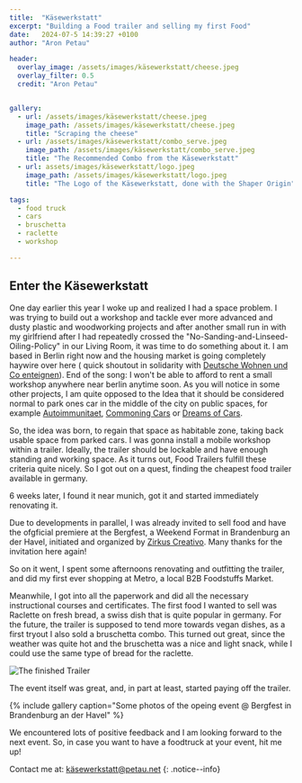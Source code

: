 ```yaml
---
title:  "Käsewerkstatt"
excerpt: "Building a Food trailer and selling my first Food"
date:   2024-07-5 14:39:27 +0100
author: "Aron Petau"

header:
  overlay_image: /assets/images/käsewerkstatt/cheese.jpeg
  overlay_filter: 0.5
  credit: "Aron Petau"


gallery:
  - url: /assets/images/käsewerkstatt/cheese.jpeg
    image_path: /assets/images/käsewerkstatt/cheese.jpeg
    title: "Scraping the cheese"
  - url: /assets/images/käsewerkstatt/combo_serve.jpeg
    image_path: /assets/images/käsewerkstatt/combo_serve.jpeg
    title: "The Recommended Combo from the Käsewerkstatt"
  - url: assets/images/käsewerkstatt/logo.jpeg
    image_path: /assets/images/käsewerkstatt/logo.jpeg
    title: "The Logo of the Käsewerkstatt, done with the Shaper Origin"

tags:
  - food truck
  - cars
  - bruschetta
  - raclette
  - workshop

---
```

## Enter the Käsewerkstatt

One day earlier this year I woke up and realized I had a space problem.
I was trying to build out a workshop and tackle ever more advanced and dusty plastic and woodworking projects and after another small run in with my girlfriend after I had repeatedly crossed the "No-Sanding-and-Linseed-Oiling-Policy" in our Living Room, it was time to do something about it.
I am based in Berlin right now and the housing market is going completely haywire over here ( quick shoutout in solidarity with [Deutsche Wohnen und Co enteignen](https://dwenteignen.de/)).
End of the song: I won't be able to afford to rent a small workshop anywhere near berlin anytime soon. As you will notice in some other projects, I am quite opposed to the Idea that it should be considered normal to park ones car in the middle of the city on public spaces, for example [Autoimmunitaet](/autoimmunitaet), [Commoning Cars](/commoning-cars) or [Dreams of Cars](/dreams-of-cars).

So, the idea was born, to regain that space as habitable zone, taking back usable space from parked cars.
I was gonna install a mobile workshop within a trailer.
Ideally, the trailer should be lockable and have enough standing and working space.
As it turns out, Food Trailers fulfill these criteria quite nicely. So I got out on a quest, finding the cheapest food trailer available in germany.

6 weeks later, I found it near munich, got it and started immediately renovating it.

Due to developments in parallel, I was already invited to sell food and have the ofgficial premiere at the Bergfest, a Weekend Format in Brandenburg an der Havel, initiated and organized by [Zirkus Creativo](https://zirkus-creativo.de). Many thanks for the invitation here again!

So on it went, I spent some afternoons renovating and outfitting the trailer, and did my first ever shopping at Metro, a local B2B Foodstuffs Market.

Meanwhile, I got into all the paperwork and did all the necessary instructional courses and certificates.
The first food I wanted to sell was Raclette on fresh bread, a swiss dish that is quite popular in germany.
For the future, the trailer is supposed to tend more towards vegan dishes, as a first tryout I also sold a bruschetta combo. This turned out great, since the weather was quite hot and the bruschetta was a nice and light snack, while I could use the same type of bread for the raclette.

![The finished Trailer](/assets/images/käsewerkstatt/trailer.jpeg)

The event itself was great, and, in part at least, started paying off the trailer.

{% include gallery caption="Some photos of the opeing event @ Bergfest in Brandenburg an der Havel" %}

We encountered lots of positive feedback and I am looking forward to the next event. So, in case you want to have a foodtruck at your event, hit me up!

Contact me at: [käsewerkstatt@petau.net](mailto:käsewerkstatt@petau.net)
{: .notice--info}
